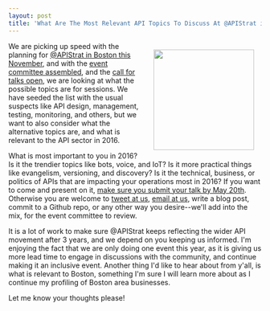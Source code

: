 ```yaml
---
layout: post
title: 'What Are The Most Relevant API Topics To Discuss At @APIStrat in Boston This Fall?'
---
```

<p><a href="http://boston2016.apistrat.com/"><img style="padding: 15px;" src="http://apistrat.com/wp-content/uploads/2014/12/apisrtrat-logo.png" alt="" width="200" align="right" /></a></p>
<p>We are picking up speed with the planning for <a href="http://boston2016.apistrat.com/">@APIStrat in Boston this November</a>, and with the <a href="http://boston2016.apistrat.com/program-committee/">event committee assembled</a>, and the <a href="http://boston2016.apistrat.com/call-for-talks/">call for talks open</a>, we are looking at what the possible topics are for sessions. We have seeded the list with the usual suspects like API design, management, testing, monitoring, and others, but we want to also consider what the alternative topics are, and what is relevant to the API sector in 2016.&nbsp;</p>
<p>What is most important to you in 2016? Is it the trendier topics like bots, voice, and IoT? Is it more practical things like evangelism, versioning, and discovery? Is it the technical, business, or politics of APIs that are impacting your operations most in 2016? If you want to come and present on it, <a href="http://boston2016.apistrat.com/call-for-talks/">make sure you submit your talk by May 20th</a>. Otherwise you are welcome to <a href="https://twitter.com/apistrat">tweet at us</a>, <a href="/cdn-cgi/l/email-protection#0e6f7e677d7a7c6f7a4e3d7d6d6f626b20606b7a">email at us</a>, write a blog post, commit to a Github repo, or any other way you desire--we'll add into the mix, for the event committee to review.</p>
<p>It is a lot of work to make sure @APIStrat keeps reflecting the wider API movement after 3 years, and we depend on you keeping us informed. I'm enjoying the fact that we are only doing one event this year, as it is giving us more lead time to engage in discussions with the community, and continue making it an inclusive event. Another thing I'd like to hear about from y'all, is what is relevant to Boston, something I'm sure I will learn more about as I continue my profiling of Boston area businesses.&nbsp;</p>
<p>Let me know your thoughts please!</p>